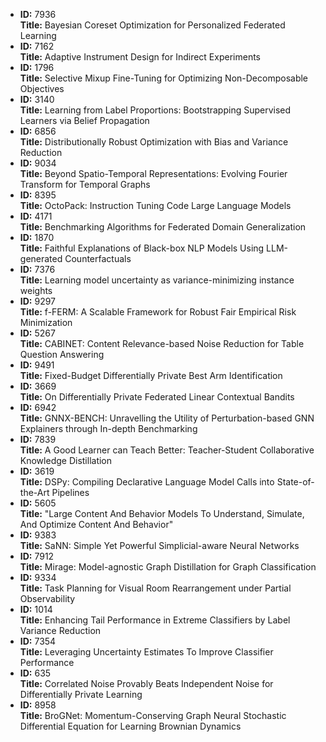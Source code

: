 - **ID:** 7936  
  **Title:** Bayesian Coreset Optimization for Personalized Federated Learning
- **ID:** 7162  
  **Title:** Adaptive Instrument Design for Indirect Experiments
- **ID:** 1796  
  **Title:** Selective Mixup Fine-Tuning for Optimizing Non-Decomposable Objectives
- **ID:** 3140  
  **Title:** Learning from Label Proportions: Bootstrapping Supervised Learners via Belief Propagation
- **ID:** 6856  
  **Title:** Distributionally Robust Optimization with Bias and Variance Reduction
- **ID:** 9034  
  **Title:** Beyond Spatio-Temporal Representations: Evolving Fourier Transform for Temporal Graphs
- **ID:** 8395  
  **Title:** OctoPack: Instruction Tuning Code Large Language Models
- **ID:** 4171  
  **Title:** Benchmarking Algorithms for Federated Domain Generalization
- **ID:** 1870  
  **Title:** Faithful Explanations of Black-box NLP Models Using LLM-generated Counterfactuals
- **ID:** 7376  
  **Title:** Learning model uncertainty as variance-minimizing instance weights
- **ID:** 9297  
  **Title:** f-FERM: A Scalable Framework for Robust Fair Empirical Risk Minimization
- **ID:** 5267  
  **Title:** CABINET: Content Relevance-based Noise Reduction for Table Question Answering
- **ID:** 9491  
  **Title:** Fixed-Budget Differentially Private Best Arm Identification
- **ID:** 3669  
  **Title:** On Differentially Private Federated Linear Contextual Bandits
- **ID:** 6942  
  **Title:** GNNX-BENCH: Unravelling the Utility of Perturbation-based GNN Explainers through In-depth Benchmarking
- **ID:** 7839  
  **Title:** A Good Learner can Teach Better: Teacher-Student Collaborative Knowledge Distillation
- **ID:** 3619  
  **Title:** DSPy: Compiling Declarative Language Model Calls into State-of-the-Art Pipelines
- **ID:** 5605  
  **Title:** "Large Content And Behavior Models To Understand, Simulate, And Optimize Content And Behavior"
- **ID:** 9383  
  **Title:** SaNN: Simple Yet Powerful Simplicial-aware Neural Networks
- **ID:** 7912  
  **Title:** Mirage: Model-agnostic Graph Distillation for Graph Classification
- **ID:** 9334  
  **Title:** Task Planning for Visual Room Rearrangement under Partial Observability
- **ID:** 1014  
  **Title:** Enhancing Tail Performance in Extreme Classifiers by Label Variance Reduction
- **ID:** 7354  
  **Title:** Leveraging Uncertainty Estimates To Improve Classifier Performance
- **ID:** 635  
  **Title:** Correlated Noise Provably Beats Independent Noise for Differentially Private Learning
- **ID:** 8958  
  **Title:** BroGNet: Momentum-Conserving Graph Neural Stochastic Differential Equation for Learning Brownian Dynamics

